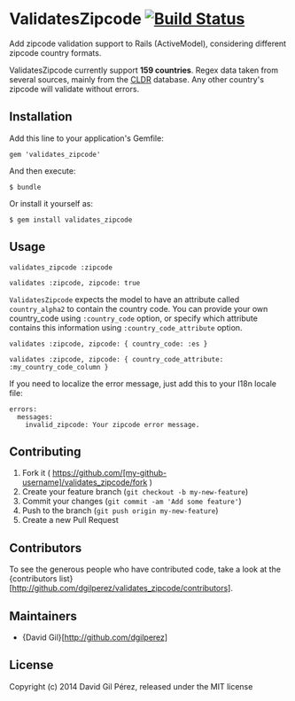 # ValidatesZipcode [![Build Status](https://secure.travis-ci.org/dgilperez/validates_zipcode.png)](https://secure.travis-ci.org/dgilperez/validates_zipcode.png)

Add zipcode validation support to Rails (ActiveModel), considering different zipcode country formats.

ValidatesZipcode currently support **159 countries**. Regex data taken from several sources, mainly from the [CLDR](common/supplemental/postalCodeData.xml) database. Any other country's zipcode will validate without errors.

## Installation

Add this line to your application's Gemfile:

    gem 'validates_zipcode'

And then execute:

    $ bundle

Or install it yourself as:

    $ gem install validates_zipcode

## Usage

    validates_zipcode :zipcode

    validates :zipcode, zipcode: true

``ValidatesZipcode`` expects the model to have an attribute called ``country_alpha2`` to contain the country code.
You can provide your own country_code using ``:country_code`` option, or specify which attribute contains this information
using ``:country_code_attribute`` option.

    validates :zipcode, zipcode: { country_code: :es }

    validates :zipcode, zipcode: { country_code_attribute: :my_country_code_column }

If you need to localize the error message, just add this to your I18n locale file:

    errors:
      messages:
        invalid_zipcode: Your zipcode error message.

## Contributing

1. Fork it ( https://github.com/[my-github-username]/validates_zipcode/fork )
2. Create your feature branch (`git checkout -b my-new-feature`)
3. Commit your changes (`git commit -am 'Add some feature'`)
4. Push to the branch (`git push origin my-new-feature`)
5. Create a new Pull Request

## Contributors

To see the generous people who have contributed code, take a look at the {contributors list}[http://github.com/dgilperez/validates_zipcode/contributors].

## Maintainers

* {David Gil}[http://github.com/dgilperez]

## License

Copyright (c) 2014 David Gil Pérez, released under the MIT license
